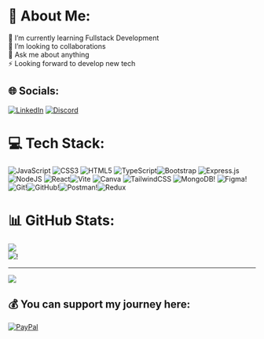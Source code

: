 # 💫 About Me:
📖 I’m currently learning Fullstack Development<br>👯 I’m looking to collaborations<br>💬 Ask me about anything<br>⚡ Looking forward to develop new tech


## 🌐 Socials:
[![LinkedIn](https://img.shields.io/badge/LinkedIn-%230077B5.svg?logo=linkedin&logoColor=white)](https://www.linkedin.com/in/tomerai/) 
[![Discord](https://img.shields.io/badge/Discord-%237289DA.svg?logo=discord&logoColor=white)](https://discord.gg/tr.percy)

# 💻 Tech Stack:
![JavaScript](https://img.shields.io/badge/javascript-%23323330.svg?style=for-the-badge&logo=javascript&logoColor=%23F7DF1E) ![CSS3](https://img.shields.io/badge/css3-%231572B6.svg?style=for-the-badge&logo=css3&logoColor=white) ![HTML5](https://img.shields.io/badge/html5-%23E34F26.svg?style=for-the-badge&logo=html5&logoColor=white) ![TypeScript](https://img.shields.io/badge/typescript-%23007ACC.svg?style=for-the-badge&logo=typescript&logoColor=white)![Bootstrap](https://img.shields.io/badge/bootstrap-%238511FA.svg?style=for-the-badge&logo=bootstrap&logoColor=white) ![Express.js](https://img.shields.io/badge/express.js-%23404d59.svg?style=for-the-badge&logo=express&logoColor=%2361DAFB) ![NodeJS](https://img.shields.io/badge/node.js-6DA55F?style=for-the-badge&logo=node.js&logoColor=white) ![React](https://img.shields.io/badge/react-%2320232a.svg?style=for-the-badge&logo=react&logoColor=%2361DAFB)![Vite](https://img.shields.io/badge/vite-%23646CFF.svg?style=for-the-badge&logo=vite&logoColor=white) ![Canva](https://img.shields.io/badge/Canva-%2300C4CC.svg?style=for-the-badge&logo=Canva&logoColor=white) ![TailwindCSS](https://img.shields.io/badge/tailwindcss-%2338B2AC.svg?style=for-the-badge&logo=tailwind-css&logoColor=white) ![MongoDB](https://img.shields.io/badge/MongoDB-%234ea94b.svg?style=for-the-badge&logo=mongodb&logoColor=white)!
![Figma](https://img.shields.io/badge/figma-%23F24E1E.svg?style=for-the-badge&logo=figma&logoColor=white)!![Git](https://img.shields.io/badge/git-%23F05033.svg?style=for-the-badge&logo=git&logoColor=white)!![GitHub](https://img.shields.io/badge/github-%23121011.svg?style=for-the-badge&logo=github&logoColor=white)!![Postman](https://img.shields.io/badge/Postman-FF6C37?style=for-the-badge&logo=postman&logoColor=white)!![Redux](https://img.shields.io/badge/redux-%23593d88.svg?style=for-the-badge&logo=redux&logoColor=white)

# 📊 GitHub Stats:
![](https://github-readme-streak-stats.herokuapp.com/?user=Tomercio&theme=react&hide_border=false)<br/>
![](https://github-readme-stats.vercel.app/api/top-langs/?username=Tomercio&theme=react&hide_border=false&include_all_commits=true&count_private=true&layout=compact)!


---
[![](https://visitcount.itsvg.in/api?id=Tomercio&icon=0&color=0)](https://visitcount.itsvg.in)

  ## 💰 You can support my journey here:
[![PayPal](https://img.shields.io/badge/PayPal-00457C?style=for-the-badge&logo=paypal&logoColor=white)](https://paypal.me/paypal.me/trai47) 

